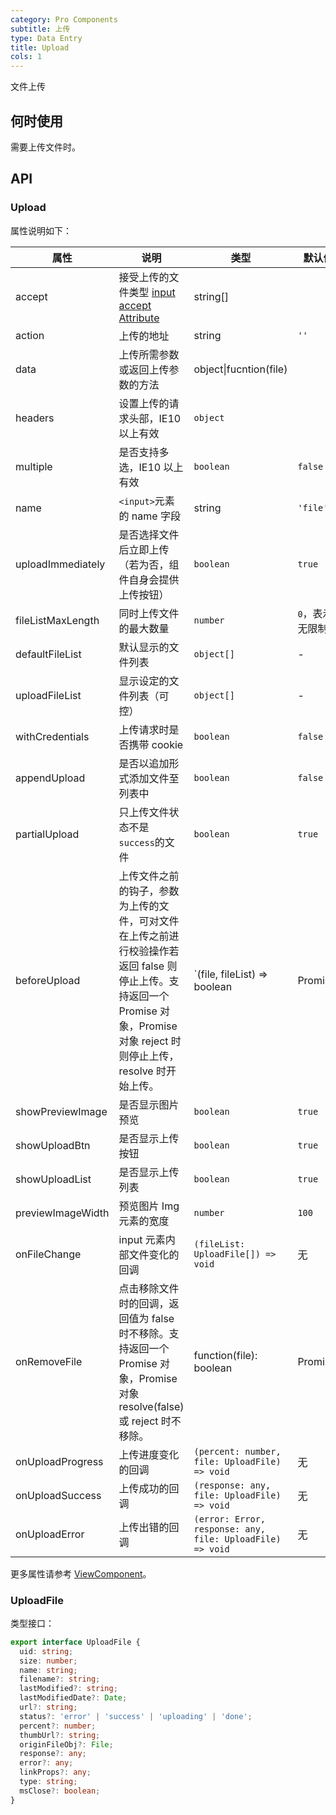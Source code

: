 ```yaml
---
category: Pro Components
subtitle: 上传
type: Data Entry
title: Upload
cols: 1
---
```


文件上传

## 何时使用

需要上传文件时。

## API

### Upload
 
属性说明如下：

| 属性 | 说明 | 类型 | 默认值 |
| --- | --- | --- | --- |
| accept | 接受上传的文件类型 [input accept Attribute](https://developer.mozilla.org/en-US/docs/Web/HTML/Element/input#attr-accept) | string[] |  |
| action | 上传的地址 | string | `''` |
| data | 上传所需参数或返回上传参数的方法 | object\|fucntion(file) |  |
| headers | 设置上传的请求头部，IE10 以上有效 | `object` |  |
| multiple | 是否支持多选，IE10 以上有效 | `boolean` | `false` |
| name | `<input>`元素的 name 字段 | string | `'file'` |
| uploadImmediately | 是否选择文件后立即上传（若为否，组件自身会提供上传按钮） | `boolean` | `true` |
| fileListMaxLength | 同时上传文件的最大数量 | `number` | `0`，表示无限制 |
| defaultFileList | 默认显示的文件列表 | `object[]` | - |
| uploadFileList | 显示设定的文件列表（可控） | `object[]` | - |
| withCredentials | 上传请求时是否携带 cookie | `boolean` | `false` |
| appendUpload | 是否以追加形式添加文件至列表中 | `boolean` | `false` |
| partialUpload | 只上传文件状态不是`success`的文件 | `boolean` | `true` |
| beforeUpload | 上传文件之前的钩子，参数为上传的文件，可对文件在上传之前进行校验操作若返回 false 则停止上传。支持返回一个 Promise 对象，Promise 对象 reject 时则停止上传，resolve 时开始上传。 | `(file, fileList) => boolean | Promise` | - |
| showPreviewImage | 是否显示图片预览 | `boolean` | `true` |
| showUploadBtn | 是否显示上传按钮 | `boolean` | `true` |
| showUploadList | 是否显示上传列表 | `boolean` | `true` |
| previewImageWidth | 预览图片 Img 元素的宽度 | `number` | `100` |
| onFileChange | input 元素内部文件变化的回调 | `(fileList: UploadFile[]) => void` | 无 |
| onRemoveFile | 点击移除文件时的回调，返回值为 false 时不移除。支持返回一个 Promise 对象，Promise 对象 resolve(false) 或 reject 时不移除。 | function(file): boolean | Promise | 无 |
| onUploadProgress | 上传进度变化的回调 | `(percent: number, file: UploadFile) => void` | 无 |
| onUploadSuccess | 上传成功的回调 | `(response: any, file: UploadFile) => void` | 无 |
| onUploadError | 上传出错的回调 | `(error: Error, response: any, file: UploadFile) => void` | 无 |

更多属性请参考 [ViewComponent](/components-pro/core/#ViewComponent)。

### UploadFile
 
类型接口：

```ts
export interface UploadFile {
  uid: string;
  size: number;
  name: string;
  filename?: string;
  lastModified?: string;
  lastModifiedDate?: Date;
  url?: string;
  status?: 'error' | 'success' | 'uploading' | 'done';
  percent?: number;
  thumbUrl?: string;
  originFileObj?: File;
  response?: any;
  error?: any;
  linkProps?: any;
  type: string;
  msClose?: boolean;
}
```

